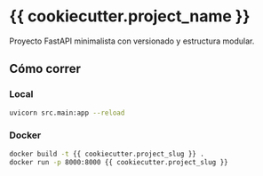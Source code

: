# {{ cookiecutter.project_name }}

Proyecto FastAPI minimalista con versionado y estructura modular.

## Cómo correr

### Local
```bash
uvicorn src.main:app --reload
```

### Docker
```bash
docker build -t {{ cookiecutter.project_slug }} .
docker run -p 8000:8000 {{ cookiecutter.project_slug }}
```